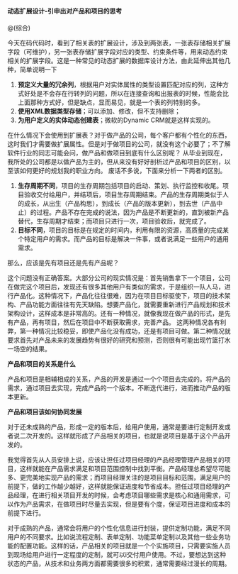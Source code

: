 #### 动态扩展设计-引申出对产品和项目的思考

@(综合)

 今天在码代码时，看到了相关表的扩展设计，涉及到两张表，一张表存储相关扩展字段（可维护），另一张表存储扩展字段对应的类型、约束条件等，用来动态约束相关的扩展字段。这是一种常见的动态扩展的数据库设计方法，由此延伸出其他几种，简单说明一下
 1. **预定义大量的冗余列**，根据用户对实体属性的类型设置匹配对应的列，这种方式好处是不会存在行转列的问题，所以在连接查询和出报表的时候，性能会比上面那种方式好，但是缺点，显而易见，就是一个表的列特别的多。
 2. **使用XML数据类型存储**；可以添加、修改，但不支持删除；
 3. **为用户定义的实体动态创建表**；微软的Dynamic CRM就是这样实现的。

在什么情况下会使用到扩展表？对于做产品的公司，每个客户都有个性化的东西，这时我们才需要做扩展属性。但是对于做项目的公司，就没有这个必要了；不了解软件行业的同志可能会问，做产品和做项目到底有什么区别呢？ 从毕业到现在，我所处的公司都是以做产品为主的，但从来没有好好剖析过产品和项目的区别，以至该如何更好的规划我的职业方向。
废话不多说，下面来分析一下两者的区别。
1. **生存周期不同**，项目的生存周期包括项目的启动、策划、执行监控和收尾。项目验收交付给用户，并结项后，项目生存周期结束。产品的生存周期类似于人的成长，从出生（产品构思），到成长（产品的版本更新），到去世（产品中止）的过程。产品不存在完成的说法，因为产品是不断更新的，直到被新产品替代，生存周期才结束；而项目只进行一次，项目验收后，就完成了。
2. **目标不同**，项目的目标是在规定的时间内，利用有限的资源，高质量的完成某个特定用户的需求。而产品的目标是解决一件事，或者说满足一些用户的通用需求。

那么，应该是先有项目还是先有产品呢？

这个问题没有正确答案。大部分公司的现实情况是：首先销售拿下一个项目，公司在做完这个项目后，发现还有很多其他用户有类似的需求，于是组织一队人马，进行产品化。这种情况下，产品化往往很难，因为在项目目标驱使下，项目的技术架构、产品功能方面往往有先天缺陷。想要产品化，就需要重新进行产品规划和技术架构设计，这样成本是非常高的。还有一种情况，就像我现在做产品的形式，是先有产品，再有项目，然后在项目中不断获取需求，完善产品。
这两种情况各有利弊，第一种情况比较稳妥，即使产品化没有成功，还是有项目可做。第二种情况就要求首先对产品未来的发展趋势有很好的研究和预测，否则很有可能出现竹篮打水一场空的结果。

**产品和项目的关系是什么**

产品和项目是相辅相成的关系，产品的开发是通过一个个项目去完成的。将产品的需求，通过项目去实现，完成产品的一个版本。不断迭代进行，进而推动产品的版本更新。

**产品和项目该如何协同发展**

对于还未成熟的产品，形成一定的版本后，给用户使用，通常是要进行定制开发或者说二次开发的。这样就形成了产品相关的项目，也就是说项目是基于这个产品开发的。

我觉得首先从人员安排上说，应该让担任过项目经理的产品经理管理产品相关的项目，这样就能在产品需求满足和项目范围控制中找到平衡。产品经理总希望尽可能多、更完美地实现产品的需求；而项目经理关注的是项目目标和范围，满足用户的前提下，做的工作越少越好，这样就能保证进度和节省成本。担任过项目经理的产品经理，在进行相关项目开发的时候，会考虑项目哪些需求是核心和通用需求，可以作为产品需求，在做项目时尽量去实现，但是要有个度，保证项目进度和成本的前提下进行。

对于成熟的产品，通常会将用户的个性化信息进行封装，提供定制功能，满足不同用户的不同要求。比如说流程定制、表单定制、功能菜单定制以及其他一些业务功能的配置功能。这样的话，产品相关的项目就是一个个实施项目，只需要实施人员到现场给用户进行一定程度的定制，就可以i交付用户使用。不过，要想达到这种状态的产品，从技术和业务两方面都需要很多的积累，通常需要经过漫长的周期。




